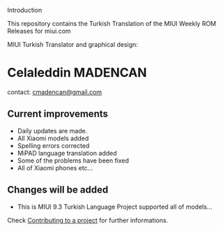 Introduction

This repository contains the Turkish Translation of the MIUI Weekly ROM Releases for miui.com

MIUI Turkish Translator and graphical design:
# Celaleddin MADENCAN
contact: cmadencan@gmail.com


## Current improvements

* Daily updates are made.
* All Xiaomi models added
* Spelling errors corrected
* MiPAD language translation added
* Some of the problems have been fixed
* All of Xiaomi phones etc...

## Changes will be added

* This is MIUI 9.3 Turkish Language Project supported all of models...

Check [Contributing to a project](https://guides.github.com/activities/forking) for further informations.



